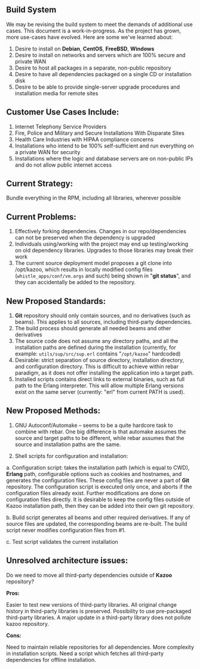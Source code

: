 ## Build System



We may be revising the build system to meet the demands of additional use cases. This document is a work-in-progress. As the project has grown, more use-cases have evolved. Here are some we've learned about:

1. Desire to install on **Debian**, **CentOS**, **FreeBSD**, **Windows**
2. Desire to install on networks and servers which are 100% secure and private WAN
3. Desire to host all packages in a separate, non-public repository
4. Desire to have all dependencies packaged on a single CD or installation disk
5. Desire to be able to provide single-server upgrade procedures and installation media for remote sites


## Customer Use Cases Include:

1. Internet Telephony Service Providers
2. Fire, Police and Military and Secure Installations With Disparate Sites
3. Health Care Industries with HIPAA compliance concerns
4. Installations who intend to be 100% self-sufficient and run everything on a private WAN for security
5. Installations where the logic and database servers are on non-public IPs and do not allow public internet access
 
 
## Current Strategy:

Bundle everything in the RPM, including all libraries, wherever possible


## Current Problems:

1. Effectively forking dependencies. Changes in our repo/dependencies can not be preserved when the dependency is upgraded
2. Individuals using/working with the project may end up testing/working on old dependency libraries. Upgrades to those libraries may break their work
3. The current source deployment model proposes a git clone into /opt/kazoo, which results in locally modified config files (`whistle_apps/conf/vm.args` and such) being shown in "**git status**", and they can accidentally be added to the repository.


## New Proposed Standards:

1. **Git** repository should only contain sources, and no derivatives (such as beams). This applies to all sources, including third-party dependencies.
2. The build process should generate all needed beams and other derivatives
3. The source code does not assume any directory paths, and all the installation paths are defined during the installation (currently, for example: `utils/sup/src/sup.erl` contains "`/opt/kazoo`" hardcoded)
4. Desirable: strict separation of source directory, installation directory, and configuration directory. This is difficult to achieve within rebar paradigm, as it does not offer installing the application into a target path.
5. Installed scripts contains direct links to external binaries, such as full path to the Erlang interpreter. This will allow multiple Erlang versions exist on the same server (currently: "erl" from current PATH is used).


## New Proposed Methods:

1. GNU Autoconf/Automake – seems to be a quite hardcore task to combine with rebar. One big difference is that automake assumes the source and target paths to be different, while rebar assumes that the source and installation paths are the same.

2. Shell scripts for configuration and installation:

 a. Configuration script: takes the installation path (which is equal to CWD), **Erlang** path, configurable options such as cookies and hostnames, and generates the configuration files. These config files are never a part of **Git** repository. The configuration script is executed only once, and aborts if the configuration files already exist. Further modifications are done on configuration files directly. It is desirable to keep the config files outside of Kazoo installation path, then they can be added into their own git repository.

 b. Build script generates all beams and other required derivatives. If any of source files are updated, the corresponding beams are re-built. The build script never modifies configuration files from #1.

 c. Test script validates the current installation
 
## Unresolved architecture issues:

Do we need to move all third-party dependencies outside of **Kazoo** repository? 

**Pros:**

Easier to test new versions of third-party libraries.
All original change history in third-party libraries is preserved.
Possibility to use pre-packaged third-party libraries.
A major update in a third-party library does not pollute kazoo repository.

**Cons:**

Need to maintain reliable repositories for all dependencies.
More complexity in installation scripts. 
Need a script which fetches all third-party dependencies for offline installation.

